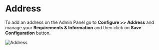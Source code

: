 # Address

To add an address on the Admin Panel go to **Configure >> Address** and manage your **Requirements & Information** and then click on **Save Configuration** button.

![Address](../../assets/2.2.0/images/configure/address.png)
